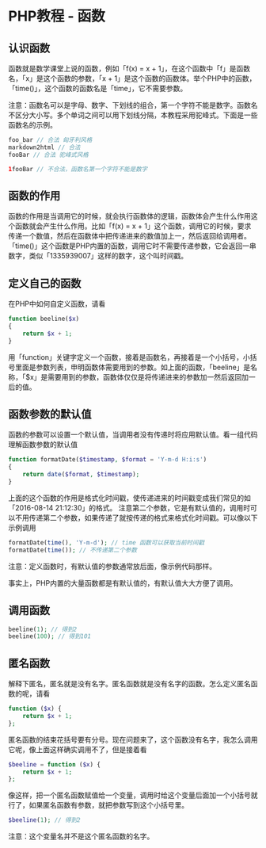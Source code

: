 # PHP教程 - 函数

## 认识函数

函数就是数学课堂上说的函数，例如「f(x) = x + 1」，在这个函数中「f」是函数名，「x」是这个函数的参数，「x + 1」是这个函数的函数体。举个PHP中的函数，「time()」，这个函数的函数名是「time」，它不需要参数。

注意：函数名可以是字母、数字、下划线的组合，第一个字符不能是数字。函数名不区分大小写。多个单词之间可以用下划线分隔，本教程采用驼峰式。下面是一些函数名的示例。

```php
foo_bar // 合法 匈牙利风格
markdown2html // 合法
fooBar // 合法 驼峰式风格

1fooBar // 不合法，函数名第一个字符不能是数字
```

## 函数的作用

函数的作用是当调用它的时候，就会执行函数体的逻辑，函数体会产生什么作用这个函数就会产生什么作用。比如「f(x) = x + 1」这个函数，调用它的时候，要求传递一个数值，然后在函数体中把传递进来的数值加上一，然后返回给调用者。「time()」这个函数是PHP内置的函数，调用它时不需要传递参数，它会返回一串数字，类似「1335939007」这样的数字，这个叫时间戳。

## 定义自己的函数

在PHP中如何自定义函数，请看

```php
function beeline($x)
{
    return $x + 1;
}
```

用「function」关键字定义一个函数，接着是函数名，再接着是一个小括号，小括号里面是参数列表，申明函数体需要用到的参数。如上面的函数，「beeline」是名称，「$x」是需要用到的参数，函数体仅仅是将传递进来的参数加一然后返回加一后的值。

## 函数参数的默认值

函数的参数可以设置一个默认值，当调用者没有传递时将应用默认值。看一组代码理解函数参数的默认值

```php
function formatDate($timestamp, $format = 'Y-m-d H:i:s')
{
    return date($format, $timestamp);
}
```

上面的这个函数的作用是格式化时间戳，使传递进来的时间戳变成我们常见的如「2016-08-14 21:12:30」的格式。
注意第二个参数，它是有默认值的，调用时可以不用传递第二个参数，如果传递了就按传递的格式来格式化时间戳。可以像以下示例调用

```php
formatDate(time(), 'Y-m-d'); // time 函数可以获取当前时间戳
formatDate(time()); // 不传递第二个参数
```

注意：定义函数时，有默认值的参数通常放后面，像示例代码那样。

事实上，PHP内置的大量函数都是有默认值的，有默认值大大方便了调用。

## 调用函数

```php
beeline(1); // 得到2
beeline(100); // 得到101
```

## 匿名函数

解释下匿名，匿名就是没有名字。匿名函数就是没有名字的函数。怎么定义匿名函数的呢，请看

```php
function ($x) {
    return $x + 1;
};
```

匿名函数的结束花括号要有分号。现在问题来了，这个函数没有名字，我怎么调用它呢，像上面这样确实调用不了，但是接着看

```php
$beeline = function ($x) {
    return $x + 1;
};
```

像这样，把一个匿名函数赋值给一个变量，调用时给这个变量后面加一个小括号就行了，如果匿名函数有参数，就把参数写到这个小括号里。

```php
$beeline(1); // 得到2
```

注意：这个变量名并不是这个匿名函数的名字。
